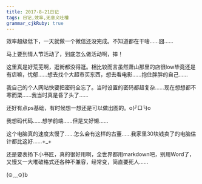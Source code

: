 ```yaml
---
title: 2017-8-21日记
tags: 日记,效率,无意义吐槽
grammar_cjkRuby: true
---
```


效率超级低下，一天就做一个微信还没完成。不知道都在干啥……囧……

马上要到情人节活动了，到底怎么做活动啊，摔！


这里真是好荒芜啊，逛街都没得逛。相比较而言虽然萧山那里的店很low毕竟还是有店嘛，忧郁……想去找个大超市买东西，想去看电影……抱住胖胖的自己……

我自己的个人网站快要把密码全忘了。当时设置的密码都超复杂……现在想想都不寒而栗……我当时真是昏了头了……


还好有点ps基础，有时候想一想还是可以做出图的。o(╯□╰)o


我想码代码……想学前端……但是又好懒……


这个电脑真的速度太慢了……怎么会有这样的古董……我家里30块钱卖了的电脑估计都比这好……+_+

还是要表扬下小书匠，真的很好用啊，全世界都用markdown吧，别用Word了，又慢又一大堆破格式还各种不兼容，经常变，简直要死人……

(⊙﹏⊙)b
